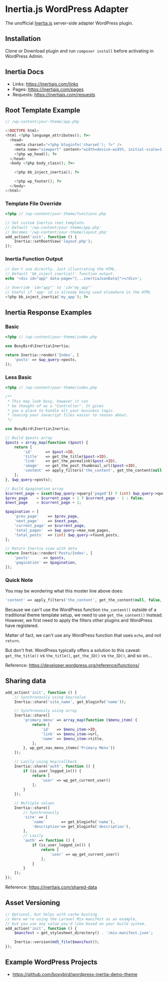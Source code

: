 # Inertia.js WordPress Adapter

The unofficial [Inertia.js](https://inertiajs.com) server-side adapter WordPress plugin.

## Installation

Clone or Download plugin and run `composer install` before activating in WordPress Admin.

## Inertia Docs

- Links: https://inertiajs.com/links
- Pages: https://inertiajs.com/pages
- Requests: https://inertiajs.com/requests

## Root Template Example

```php
// /wp-content/your-theme/app.php

<!DOCTYPE html>
<html <?php language_attributes(); ?>>
  <head>
    <meta charset="<?php bloginfo('charset'); ?>" />
    <meta name="viewport" content="width=device-width, initial-scale=1.0" />
    <?php wp_head(); ?>
  </head>
  <body <?php body_class(); ?>>

    <?php bb_inject_inertia(); ?>

    <?php wp_footer(); ?>
  </body>
</html>
```

### Template File Override

```php
<?php // /wp-content/your-theme/functions.php

// Set custom Inertia root template.
// Default '/wp-content/your-theme/app.php'
// Becomes '/wp-content/your-theme/layout.php'
add_action('init', function () {
    Inertia::setRootView('layout.php');
});
```

### Inertia Function Output

```php
// Don't use directly. Just illustrating the HTML.
// Default 'bb_inject_inertia()' function output.
echo '<div id="app" data-page="{...inertiaJsonData}"></div>';

// Override 'id="app"' to 'id="my_app"'
// Useful if 'app' id is already being used elsewhere in the HTML
<?php bb_inject_inertia('my_app'); ?>
```

## Inertia Response Examples

### Basic

```php
<?php // /wp-content/your-theme/index.php

use BoxyBird\Inertia\Inertia;

return Inertia::render('Index', [
    'posts' => $wp_query->posts,
]);
```

### Less Basic

```php
<?php // /wp-content/your-theme/index.php

/**
 * This may look busy, however it can
 * be thought of as a "Controller". It gives
 * you a place to handle all your business logic.
 * leaving your Javacript files easier to reason about.
 */

use BoxyBird\Inertia\Inertia;

// Build $posts array
$posts = array_map(function ($post) {
    return [
        'id'      => $post->ID,
        'title'   => get_the_title($post->ID),
        'link'    => get_the_permalink($post->ID),
        'image'   => get_the_post_thumbnail_url($post->ID),
        'content' => apply_filters('the_content', get_the_content(null, false, $post->ID));
    ];
}, $wp_query->posts);

// Build $pagination array
$current_page = isset($wp_query->query['paged']) ? (int) $wp_query->query['paged'] : 1;
$prev_page    = $current_page > 1 ? $current_page - 1 : false;
$next_page    = $current_page + 1;

$pagination = [
    'prev_page'    => $prev_page,
    'next_page'    => $next_page,
    'current_page' => $current_page,
    'total_pages'  => $wp_query->max_num_pages,
    'total_posts'  => (int) $wp_query->found_posts,
];

// Return Inertia view with data
return Inertia::render('Posts/Index', [
    'posts'      => $posts,
    'pagination' => $pagination,
]);
```

### Quick Note

You may be wondering what this moster line above does:

```php
'content' => apply_filters('the_content', get_the_content(null, false, $post->ID));
```

Because we can't use the WordPress function `the_content()` outside of a traditional theme template setup, we need to use `get_the_content()` instead. However, we first need to apply the filters other plugins and WordPress have registered.

Matter of fact, we can't use any WordPress function that uses `echo`, and not `return`.

But don't fret. WordPress typically offers a solution to this caveat: `get_the_title()` vs `the_title()`, `get_the_ID()` vs `the_ID()`, and so on...

Reference: https://developer.wordpress.org/reference/functions/

## Sharing data

```php
add_action('init', function () {
    // Synchronously using key/value 
    Inertia::share('site_name', get_bloginfo('name'));

    // Synchronously using array 
    Inertia::share([
        'primary_menu' => array_map(function ($menu_item) {
            return [
                'id'   => $menu_item->ID,
                'link' => $menu_item->url,
                'name' => $menu_item->title,
            ];
        }, wp_get_nav_menu_items('Primary Menu'))
    ]);

    // Lazily using key/callback
    Inertia::share('auth', function () {
        if (is_user_logged_in()) {
            return [
                'user' => wp_get_current_user()
            ];
        }
    });

    // Multiple values
    Inertia::share([
        // Synchronously
        'site' => [
            'name'       => get_bloginfo('name'),
            'description'=> get_bloginfo('description'),
        ],
        // Lazily
        'auth' => function () {
            if (is_user_logged_in()) {
                return [
                    'user' => wp_get_current_user()
                ];
            }
        }
    ]);
});
```

Reference: https://inertiajs.com/shared-data

## Asset Versioning

```php
// Optional, but helps with cache busting.
// Here we're using the Laravel Mix manifest as an example,
// but you use any value you'd like based on your build system.
add_action('init', function () {
    $manifest = get_stylesheet_directory() . '/mix-manifest.json';

    Inertia::version(md5_file($manifest));
});
```

## Example WordPress Projects

* https://github.com/boxybird/wordpress-inertia-demo-theme